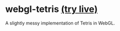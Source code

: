 # webgl-tetris [(try live)](https://adamjones.me/webgl-tetris/)

A slightly messy implementation of Tetris in WebGL.

